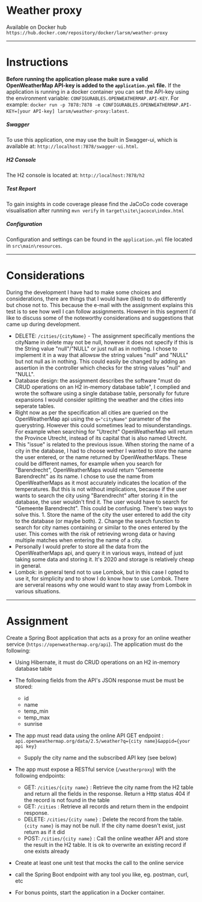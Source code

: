 
# Weather proxy


Available on Docker hub `https://hub.docker.com/repository/docker/larsm/weather-proxy`

-------------------
# Instructions

**Before running the application please make sure a valid OpenWeatherMap API-key is added to the `application.yml` file.**
If the application is running in a docker container you can set the API-key using the environment variable:  `CONFIGURABLES.OPENWEATHERMAP.API-KEY`.
For example: `docker run -p 7878:7878 -e CONFIGURABLES.OPENWEATHERMAP.API-KEY=[your API-key] larsm/weather-proxy:latest`.

##### Swagger
To use this application, one may use the built in Swagger-ui, which is available at: `http://localhost:7878/swagger-ui.html`.

##### H2 Console
The H2 console is located at: `http://localhost:7878/h2`
##### Test Report
To gain insights in code coverage please find the JaCoCo code coverage visualisation after running `mvn verify` in `target\site\jacoco\index.html`
##### Configuration
Configuration and settings can be found in the `application.yml` file located in `src\main\resources`.

-------------------

# Considerations
During the development I have had to make some choices and considerations, there are things that I would have (liked) to do differently but chose not to. This because the e-mail with the assignment explains this test is to see how well I can follow assignments. However in this segment I'd like to discuss some of the noteworthy considerations and suggestions that came up during development.

- DELETE: `/cities/{cityName}` - The assignment specifically mentions the cityName in delete may not be null, however it does not specify if this is the String value "null"/"NULL" or just null as in nothing. I chose to implement it in a way that allowsw the string values "null" and "NULL" but not null as in nothing. This could easily be changed by adding an assertion in the controller which checks for the string values "null" and "NULL".
- Database design: the assignment describes the software "must do CRUD operations on an H2 in-memory database table", I complied and wrote the software using a single database table, personally for future expansions I would consider splitting the weather and the cities into seperate tables.
- Right now as per the specification all cities are queried on the OpenWeatherMap api using the `q="cityName"` parameter of the querystring. However this could sometimes lead to misunderstandings. For example when searching for "Utrecht" OpenWeatherMap will return the Province Utrecht, instead of its capital that is also named Utrecht. 
- This "issue" is related to the previous issue. When storing the name of a city in the database, I had to choose wether I wanted to store the name the user entered, or the name returned by OpenWeatherMaps. These could be different names, for example when you search for "Barendrecht", OpenWeatherMaps would return "Gemeente Barendrecht" as its name. I chose to use the name from OpenWeatherMaps as it most accurately indicates the location of the temperatures. But this is not without implications, because if the user wants to search the city using "Barendrecht" after storing it in the database, the user wouldn't find it. The user would have to search for "Gemeente Barendrecht". This could be confusing. There's two ways to solve this. 1. Store the name of the city the user entered to add the city to the database (or maybe both). 2. Change the search function to search for city names containing or similar to the ones entered by the user. This comes with the risk of retrieving wrong data or having multiple matches when entering the name of a city.
- Personally I would prefer to store all the data from the OpenWeatherMaps api, and query it in various ways, instead of just taking some data and storing it. It's 2020 and storage is relatively cheap in general.
- Lombok: in general tend not to use Lombok, but in this case I opted to use it, for simplicity and to show I do know how to use Lombok. There are serveral reasons why one would want to stay away from Lombok in various situations.

-------------------
# Assignment
Create a Spring Boot application that acts as a proxy for an online weather service (`https://openweathermap.org/api`). The application must do the following:

- Using Hibernate, it must do CRUD operations on an H2 in-memory database table
- The following fields from the API's JSON response must be must be stored:

  - id
  - name
  - temp_min
  - temp_max
  - sunrise

- The app must read data using the online API GET endpoint : `api.openweathermap.org/data/2.5/weather?q={city name}&appid={your api key}`
  - Supply the city name and the subscribed API key (see below)
- The app must expose a RESTful service (`/weatherproxy`) with the following endpoints:
  - GET: `/cities/{city name}` : Retrieve the city name from the H2 table and return all the fields in the response. Return a Http status 404 if the record is not found in the table
  - GET: `/cities` : Retrieve all records and return them in the endpoint response.
  - DELETE: `/cities/{city name}` : Delete the record from the table. `{city name}` is may not be null. If the city name doesn't exist, just return as if it did
  - POST: `/cities/{city name}` : Call the online weather API and store the result in the H2 table. It is ok to overwrite an existing record if one exists already

- Create at least one unit test that mocks the call to the online service
- call the Spring Boot endpoint with any tool you like, eg. postman, curl, etc
- For bonus points, start the application in a Docker container.
